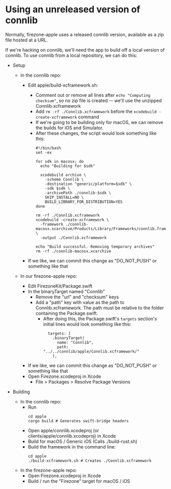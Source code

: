 # Using an unreleased version of connlib

Normally, firezone-apple uses a released connlib version, available as a zip
file hosted at a URL.

If we're hacking on connlib, we'll need the app to build off a local version of
connlib. To use connlib from a local repository, we can do this:

- Setup
   - In the connlib repo:
       - Edit apple/build-xcframework.sh:
           - Comment out or remove all lines after `echo "Computing checksum"`,
             so no zip file is created -- we'll use the unzipped
             Connlib.xcframework
           - Add `rm -rf ./Connlib.xcframework` before the
             `xcodebuild -create-xcframework` command
           - If we're going to be building only for macOS, we can remove
             the builds for iOS and Simulator.
           - After these changes, the script would look something like this:
             ~~~
             #!/bin/bash
             set -ex

             for sdk in macosx; do
               echo "Building for $sdk"

               xcodebuild archive \
                 -scheme Connlib \
                 -destination "generic/platform=$sdk" \
                 -sdk $sdk \
                 -archivePath ./connlib-$sdk \
                 SKIP_INSTALL=NO \
                 BUILD_LIBRARY_FOR_DISTRIBUTION=YES
             done

             rm -rf ./Connlib.xcframework
             xcodebuild -create-xcframework \
               -framework ./connlib-macosx.xcarchive/Products/Library/Frameworks/connlib.framework \
               -output ./Connlib.xcframework

             echo "Build successful. Removing temporary archives"
             rm -rf ./connlib-macosx.xcarchive
             ~~~

	   - If we like, we can commit this change as "DO_NOT_PUSH" or
	     something like that

   - In our firezone-apple repo:
       - Edit FirezoneKit/Package.swift
	   - In the binaryTarget named "Connlib"
	       - Remove the "url" and "checksum" keys
	       - Add a "path" key with value as the path to
	         Connlib.xcframework. The path must be relative to the folder
                 containing the Package.swift.
               - After doing this, the Package.swift's `targets` section's
                 initial lines would look something like this:
                 ~~~
                   targets: [
                     .binaryTarget(
                       name: "Connlib",
                       path: "../../connlib/apple/Connlib.xcframework/"
                     ),
                 ~~~
	   - If we like, we can commit this change as "DO_NOT_PUSH" or
	     something like that
       - Open Firezone.xcodeproj in Xcode
            - File > Packages > Resolve Package Versions

- Building
   - In the connlib repo:
       - Run
         ~~~
         cd apple
         cargo build # Generates swift-bridge headers
         ~~~
       - Open apple/connlib.xcodeproj (or clients/apple/connlib.xcodeproj) in Xcode
       - Build for macOS / Generic iOS (Calls ./build-rust.sh)
       - Build the framework in the command line:
         ~~~
         cd apple
         ./build-xcframework.sh # Creates ./Connlib.xcframework
         ~~~
   - In the firezone-apple repo:
       - Open Firezone.xcodeproj in Xcode
       - Build / run the "Firezone" target for macOS / iOS
